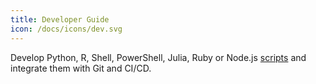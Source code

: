 ```yaml
---
title: Developer Guide
icon: /docs/icons/dev.svg
---
```


Develop Python, R, Shell, PowerShell, Julia, Ruby or Node.js [scripts](../05.developer-guide/index.md) and integrate them with Git and CI/CD.

